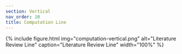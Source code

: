 ```yaml
---
section: Vertical
nav_order: 10
title: Computation Line
---
```


{% include figure.html img="computation-vertical.png" alt="Literature Review Line" caption="Literature Review Line" width="100%" %}